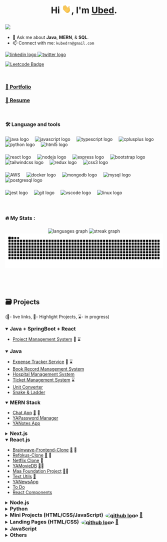 # <p style="text-align: center;"> Hi <img src="https://github.com/ubednama/ubednama/blob/main/gifs/Hi.gif" width="30px">, I'm <a href="https://www.linkedin.com/in/ubed9">Ubed</a>.</p>
<img src="https://visitor-badge.laobi.icu/badge?page_id=ubednama.ubednama&" />


- 💬 Ask me about **Java**, **MERN**, & **SQL**.
- 📫 Connect with me: `kubedrn@gmail.com`

<div align="left">
  <a href="https://in.linkedin.com/in/ubed9" target="_blank">
    <img src="https://img.shields.io/static/v1?message=ubed9&logo=linkedin&label=&color=0077B5&logoColor=white&labelColor=&style=for-the-badge" height="25" alt="linkedin logo"  />
  </a>
  <a href="https://twitter.com/__ubednama" target="_blank">
    <img src="https://img.shields.io/static/v1?message=__ubednama&logo=X&label=&color=1DA1F2&logoColor=white&labelColor=&style=for-the-badge" height="25" alt="twitter logo"  />
  </a>
</div>

[![Leetcode Badge](https://img.shields.io/badge/dynamic/json?style=for-the-badge&labelColor=black&color=%23ffa116&label=Solved&query=solved&url=https%3A%2F%2Fleetcode-badge.vercel.app%2Fapi%2Fusers%2Fubednama&logo=leetcode&logoColor=yellow)](https://leetcode.com/ubednama)


<!-- <a href="https://www.fiverr.com/">
  <img align="left" alt="Ubed's Fiverr" width="22px" src="https://avatars.githubusercontent.com/u/807499?s=200&v=4" /> -->

<!-- <a href="https://www.hackerearth.com/@preethamb97">
  <img align="left" alt="Ubed's HackerEarth" width="22px" src="https://upload.wikimedia.org/wikipedia/commons/thumb/e/e8/HackerEarth_logo.png/480px-HackerEarth_logo.png" />  -->

<p> &nbsp;</p>

<h3><a href='https://ubednama.netlify.app/'>📂 Portfolio </h3>


### <h3> <a href='https://ubednama.github.io/resume/resume.pdf'>📄 Resume</a> </h3>

<p> &nbsp;</p>

###

<h3 align="left">🛠 Language and tools</h3>

###

<div align="left">
  <img src="https://cdn.jsdelivr.net/gh/devicons/devicon/icons/java/java-original.svg" height="40" alt="java logo"  />
  <img width="12" />
  <img src="https://cdn.simpleicons.org/javascript/F7DF1E" height="40" alt="javascript logo"  />
  <img width="12" />
  <img src="https://cdn.simpleicons.org/typescript/3178C6" height="40" alt="typescript logo"  />
  <img width="12" />
  <img src="https://cdn.simpleicons.org/c++/00599C" height="40" alt="cplusplus logo"  />
  <img width="12" />
  <img src="https://cdn.simpleicons.org/python/3776AB" height="40" alt="python logo"  />
  <img width="12" />
  <img src="https://cdn.simpleicons.org/html5/E34F26" height="40" alt="html5 logo"  />
</div>

###

<div align="left">
  <img src="https://cdn.simpleicons.org/react/61DAFB" height="40" alt="react logo"  />
  <img width="12" />
  <img src="https://cdn.simpleicons.org/nodedotjs/339933" height="40" alt="nodejs logo"  />
  <img width="12" />
  <img src="https://cdn.simpleicons.org/express/000000" height="40" alt="express logo"  />
  <img width="12" />
  <img src="https://cdn.simpleicons.org/bootstrap/7952B3" height="40" alt="bootstrap logo"  />
  <img width="12" />
  <img src="https://cdn.simpleicons.org/tailwindcss/06B6D4" height="40" alt="tailwindcss logo"  />
  <img width="12" />
  <img src="https://cdn.simpleicons.org/redux/764ABC" height="40" alt="redux logo"  />
  <img width="12" />
  <img src="https://cdn.simpleicons.org/css3/1572B6" height="40" alt="css3 logo"  />
</div>

###

<div align="left">
  <img src="https://cdn.simpleicons.org/amazonwebservices/232F3E" height="40" alt="AWS"  />
  <img width="12" />
  <img src="https://cdn.simpleicons.org/docker/2496ED" height="40" alt="docker logo"  />
  <img width="12" />
  <img src="https://cdn.simpleicons.org/mongodb/47A248" height="40" alt="mongodb logo"  />
  <img width="12" />
  <img src="https://cdn.simpleicons.org/mysql/4479A1" height="40" alt="mysql logo"  />
  <img width="12" />
  <img src="https://cdn.simpleicons.org/postgresql/4169E1" height="40" alt="postgresql logo"  />
</div>

###

<div align="left">
  <img src="https://cdn.jsdelivr.net/gh/devicons/devicon/icons/jest/jest-plain.svg" height="40" alt="jest logo"  />
  <img width="12" />
  <img src="https://cdn.simpleicons.org/git/F05032" height="40" alt="git logo"  />
  <img width="12" />
  <img src="https://cdn.jsdelivr.net/gh/devicons/devicon/icons/vscode/vscode-original.svg" height="40" alt="vscode logo"  />
  <img width="12" />
  <img src="https://cdn.simpleicons.org/linux/FCC624" height="40" alt="linux logo"  />
</div>



###
<p> &nbsp;</p>

<h3 align="left">🔥   My Stats :</h3>

###

<div align="center">
  <!-- <img src="https://github-readme-stats.vercel.app/api?username=ubednama&hide_title=false&hide_rank=false&show_icons=true&include_all_commits=true&count_private=true&disable_animations=false&theme=github_dark&locale=en&hide_border=false&order=1" height="180" alt="stats graph"  /> -->
  <img src="https://github-readme-stats.vercel.app/api/top-langs?username=ubednama&locale=en&hide_title=false&layout=compact&card_width=320&langs_count=8&hide_border=true&theme=dark&bg_color=000000&order=2" height="200" alt="languages graph"  />
  <img src="https://streak-stats.demolab.com?user=ubednama&locale=en&mode=daily&theme=highcontrast&hide_border=true&border=DDDDDD&fire=F1F1F1&ring=9E9E9E&currStreakLabel=9E9E9E&border_radius=5&order=3" height="200" alt="streak graph"  />
  <img src="https://raw.githubusercontent.com/ubednama/ubednama/output/snake.svg" alt="Snake animation" />
</div>



<p> &nbsp;</p>
<p> &nbsp;</p>

## <a id="projects"></a>🗃️ Projects
(🔗- live links, 🌟- Highlight Projects, ⌛- in progress)

<details open>
  <summary>
    <h3 style="display: inline;">Java + SpringBoot + React</h3>
  </summary>

- [Project Management System](https://github.com/ubednama/Project-Management-System-Frontend) 🌟 ⌛

</details>
<details open>
  <summary>
    <h3 style="display: inline;">Java</h3>
  </summary>

  - [Expense Tracker Service](https://github.com/ubednama/Expense-Tracker-Service) 🌟 ⌛
  - [Book Record Management System](https://github.com/ubednama/Book-Record-Management-System)
  - [Hospital Management System](https://github.com/ubednama/Hospital-Management-System)
  - [Ticket Management System](https://github.com/ubednama/Ticket-Management-System) ⌛
  - [Unit Converter](https://github.com/ubednama/Unit-Converter)
  - [Snake & Ladder](https://github.com/ubednama/Snake-Ladder)

</details>
<details open>
  <summary>
    <h3 style="display: inline;">MERN Stack</h3>
  </summary>

  - [Chat App](https://github.com/ubednama/ChatApp) [🔗](https://chat-app-uwfk.onrender.com/) 🌟
  - [YAPassword Manager](https://github.com/ubednama/YAPasswordManager)
  - [YANotes App](https://github.com/ubednama/YANotesApp)

</details>
<details close>
  <summary>
    <h3 style="display: inline;">Next.js</h3>
  </summary>

  - [Twitter](https://github.com/ubednama/Twitter-Frontend) ⌛

</details>
<details open>
  <summary>
    <h3 style="display: inline;">React.js</h3>
  </summary>
  
  - [Brainwave-Frontend-Clone](https://github.com/ubednama/Brainwave-Frontend-Clone) [🔗](https://brainwave-frontend-clone.vercel.app/) 🌟
  - [Refokus-Clone](https://github.com/ubednama/Refokus-Clone) [🔗](https://refokus-clone-chi.vercel.app/) 🌟
  - [Netflix Clone](https://github.com/ubednama/Netflix-clone) 🌟
  - [YAMovieDB](https://github.com/ubednama/YAMovieDB) [🔗](https://ya-movie-db.vercel.app/)🌟
  - [Maa Foundation Project](https://github.com/ubednama/maa-foundation-project) [🔗](https://maa-foundation.vercel.app/)🌟
  - [Text Utils](https://github.com/ubednama/TextUtils) [🔗](https://ubednama.github.io/TextUtils/)
  - [YANewsApp](https://github.com/ubednama/YANewsApp)
  - [To Do](https://github.com/ubednama/To-Do)
  - [React Components](https://github.com/ubednama/React-Components)

</details>
<details close>
  <summary>
    <h3 style="display: inline;">Node.js</h3>
  </summary>

  - [Flight Management System](https://github.com/ubednama/Flights-Service)🌟
  - [URL-Shortener](https://github.com/ubednama/URL-Shortener)
  - [Check API](https://github.com/ubednama/Check-API)

</details>

<details close>
  <summary><h3 style="display: inline;">Python</h3></summary>

  - [Russian Roulette Sys32 Killer](https://github.com/ubednama/Russian-Roulette-Sys32-Killer)

</details>
<details close>
  <summary>
    <h3 style="display: inline;">
      Mini Projects (HTML/CSS/JavaScript)
      <span><a href='https://github.com/ubednama/mini-projects-js'><img src="https://edent.github.io/SuperTinyIcons/images/svg/github.svg" width="20" alt="github logo" style="margin-left:2px; border-radius: 50%; vertical-align: middle;" /></a></span>
      <span><a href='https://mini-projects-js-five.vercel.app/'>🔗</a></span>
      </h3>
  </summary>

  - [Tic Tac Toe](https://github.com/ubednama/Mini-Projects-js/tree/main/tic-tac-toe) [🔗](https://mini-projects-js-five.vercel.app/tic-tac-toe/index.html)
  - [Rock-paper-scissors](https://github.com/ubednama/Mini-Projects-js/tree/main/rockpaperscissors) [🔗](https://mini-projects-js-five.vercel.app/rockpaperscissors/index.html)
  - [Currency Converter](https://github.com/ubednama/Mini-Projects-js/tree/main/currency-converter) [🔗](https://mini-projects-js-five.vercel.app/currency-converter/index.html)
  - [Calculator](https://github.com/ubednama/Mini-Projects-js/tree/main/Calculator) [🔗](https://mini-projects-js-five.vercel.app/Calculator/index.html)🌟
  - [Quick Sign](https://github.com/ubednama/Mini-Projects-js/tree/main/Quick%20Sign) [🔗](https://mini-projects-js-five.vercel.app/Quick%20Sign/index.html)
  - [Weather App](https://github.com/ubednama/Mini-Projects-js/tree/main/Weather-App) [🔗](https://mini-projects-js-five.vercel.app/Weather-App/index.html)
  - [Dictionary App](https://github.com/ubednama/Mini-Projects-js/tree/main/Dictionary-App) [🔗](https://mini-projects-js-five.vercel.app/Dictionary-App/index.html)
  - [Password Generator](https://github.com/ubednama/Mini-Projects-js/tree/main/Password-Generator) [🔗](https://mini-projects-js-five.vercel.app/Password-Generator/index.html)
  - [QR Code Generator](https://github.com/ubednama/Mini-Projects-js/tree/main/QR-Code-Generator) [🔗](https://mini-projects-js-five.vercel.app/QR-Code-Generator/index.html)
  - [Circle Game](https://github.com/ubednama/Mini-Projects-js/tree/main/circle-game) [🔗](https://mini-projects-js-five.vercel.app/circle-game/index.html)
  - [Print Numbers](https://github.com/ubednama/Mini-Projects-js/tree/main/Print-Numbers) [🔗](https://mini-projects-js-five.vercel.app/Print-Numbers/index.html)
  - [Random Breaking Bad Quotes](https://github.com/ubednama/Mini-Projects-js/tree/main/BBQuotes-API) [🔗](https://mini-projects-js-five.vercel.app/BBQuotes-API/index.html)

</details>
<details close>
  <summary>
    <h3 style="display: inline;">
      Landing Pages (HTML/CSS)
      <span><a href='https://github.com/ubednama/Landing-Pages'><img src="https://edent.github.io/SuperTinyIcons/images/svg/github.svg" width="20" alt="github logo" style="margin-left:2px; border-radius: 50%; vertical-align: middle;" /></a></span>
      <span><a href='https://landing-pages-coral.vercel.app/'>🔗</a></span>
    </h3>
  </summary>

  - [Obys](https://github.com/ubednama/Landing-Pages/tree/main/Obys) [🔗](https://landing-pages-coral.vercel.app/Obys/index.html)🌟
  - [Dribble](https://github.com/ubednama/Landing-Pages/tree/main/dribble) [🔗](https://landing-pages-coral.vercel.app/dribble/index.html)
  - [Model Management](https://github.com/ubednama/Landing-Pages/tree/main/model-management) [🔗](https://landing-pages-coral.vercel.app/model-management/index.html)
  - [Mens Fashion](https://github.com/ubednama/Landing-Pages/tree/main/Mens-Fashion) [🔗](https://landing-pages-coral.vercel.app/Mens-Fashion/index.html)
  - [Trendline](https://github.com/ubednama/Landing-Pages/tree/main/trendline) [🔗](https://landing-pages-coral.vercel.app/trendline/index.html)
  - [A Cotton Weave](https://github.com/ubednama/Landing-Pages/tree/main/a-cotton-weave) [🔗](https://landing-pages-coral.vercel.app/a-cotton-weave/)
  - [Shop Jacket](https://github.com/ubednama/Landing-Pages/tree/main/shop-jacket) [🔗](https://landing-pages-coral.vercel.app/shop-jacket/index.html)

</details>
<details close>
  <summary>
    <h3 style="display: inline;">JavaScript</h3>
  </summary>

  - [gRPC Server](https://github.com/ubednama/GRPC_Server)

</details>
<details close>
  <summary>
    <h3 style="display: inline;">Others</h3>
  </summary>

  - [Pinterest Clone](https://github.com/ubednama/Pinterest-clone)
  
</details>

